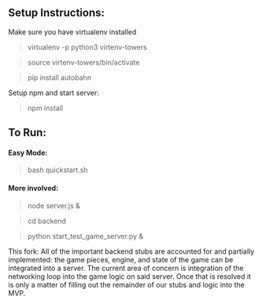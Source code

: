 ## Setup Instructions:

Make sure you have virtualenv installed

> virtualenv -p python3 virtenv-towers

> source virtenv-towers/bin/activate

> pip install autobahn

Setup npm and start server:

> npm install

## To Run:
#### Easy Mode:

> bash quickstart.sh

#### More involved:

> node server.js &

> cd backend

> python start_test_game_server.py &


This fork:
All of the important backend stubs are accounted for and partially implemented: the game pieces, engine, and state of the game can be integrated into a server. The current area of concern is integration of the networking loop into the game logic on said server. Once that is resolved it is only a matter of filling out the remainder of our stubs and logic into the MVP.
